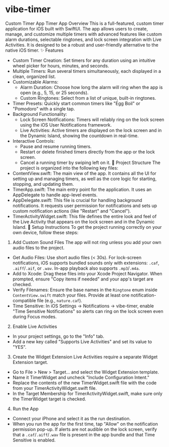 # vibe-timer
Custom Timer App
Timer App Overview
This is a full-featured, custom timer application for iOS built with SwiftUI. The app allows users to create, manage, and customize multiple timers with advanced features like custom alarm durations, selectable ringtones, and lock screen integration with Live Activities. It is designed to be a robust and user-friendly alternative to the native iOS timer.
✨ Features
* Custom Timer Creation: Set timers for any duration using an intuitive wheel picker for hours, minutes, and seconds.
* Multiple Timers: Run several timers simultaneously, each displayed in a clean, organized list.
* Customizable Alarms:
    * Alarm Duration: Choose how long the alarm will ring when the app is open (e.g., 5, 15, or 25 seconds).
    * Custom Ringtones: Select from a list of unique, built-in ringtones.
* Timer Presets: Quickly start common timers like "Egg Boil" or "Pomodoro" with a single tap.
* Background Functionality:
    * Lock Screen Notifications: Timers will reliably ring on the lock screen using the iOS User Notifications framework.
    * Live Activities: Active timers are displayed on the lock screen and in the Dynamic Island, showing the countdown in real-time.
* Interactive Controls:
    * Pause and resume running timers.
    * Restart or delete finished timers directly from the app or the lock screen.
    * Cancel a running timer by swiping left on it.
📂 Project Structure
The project is organized into the following key files:
* ContentView.swift: The main view of the app. It contains all the UI for setting up and managing timers, as well as the core logic for starting, stopping, and updating them.
* TimerApp.swift: The main entry point for the application. It uses an AppDelegate to handle app-level events.
* AppDelegate.swift: This file is crucial for handling background notifications. It requests user permission for notifications and sets up custom notification actions (like "Restart" and "Cancel").
* TimerActivityWidget.swift: This file defines the entire look and feel of the Live Activity that appears on the lock screen and in the Dynamic Island.
🚀 Setup Instructions
To get the project running correctly on your own device, follow these steps:
1. Add Custom Sound Files
The app will not ring unless you add your own audio files to the project.
* Get Audio Files: Use short audio files (< 30s). For lock-screen notifications, iOS supports bundled sounds only with extensions: `.caf`, `.aiff`/`.aif`, or `.wav`. In-app playback also supports `.mp3`/`.m4a`.
* Add to Xcode: Drag these files into your Xcode Project Navigator. When prompted, ensure "Copy items if needed" and your app's target are checked.
* Verify Filenames: Ensure the base names in the `Ringtone` enum inside `ContentView.swift` match your files. Provide at least one notification-compatible file (e.g., `nature.caf`).
* Time Sensitive: In iOS Settings → Notifications → vibe-timer, enable "Time Sensitive Notifications" so alerts can ring on the lock screen even during Focus modes.
2. Enable Live Activities
* In your project settings, go to the "Info" tab.
* Add a new key called "Supports Live Activities" and set its value to "YES".
3. Create the Widget Extension
Live Activities require a separate Widget Extension target.
* Go to File > New > Target... and select the Widget Extension template.
* Name it TimerWidget and uncheck "Include Configuration Intent."
* Replace the contents of the new TimerWidget.swift file with the code from your TimerActivityWidget.swift file.
* In the Target Membership for TimerActivityWidget.swift, make sure only the TimerWidget target is checked.
4. Run the App
* Connect your iPhone and select it as the run destination.
* When you run the app for the first time, tap "Allow" on the notification permission pop-up. If alerts are not audible on the lock screen, verify that a `.caf`/`.aiff`/`.wav` file is present in the app bundle and that Time Sensitive is enabled.
